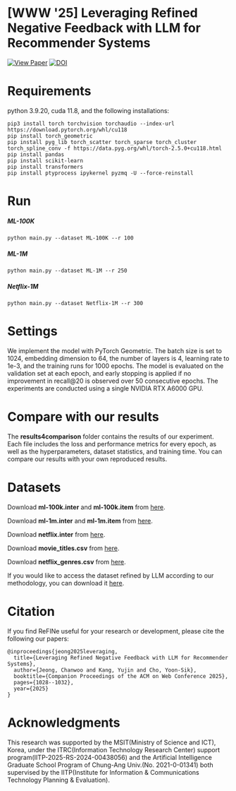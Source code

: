 # [WWW '25] Leveraging Refined Negative Feedback with LLM for Recommender Systems

[![View Paper](https://img.shields.io/badge/View%20Paper-PDF-red?logo=adobeacrobatreader)](https://dl.acm.org/doi/10.1145/3701716.3715538)
[![DOI](https://zenodo.org/badge/DOI/10.5281/zenodo.14808051.svg)](https://doi.org/10.5281/zenodo.14808051)

# Requirements
python 3.9.20, cuda 11.8, and the following installations:
```
pip3 install torch torchvision torchaudio --index-url https://download.pytorch.org/whl/cu118
pip install torch_geometric
pip install pyg_lib torch_scatter torch_sparse torch_cluster torch_spline_conv -f https://data.pyg.org/whl/torch-2.5.0+cu118.html
pip install pandas
pip install scikit-learn
pip install transformers
pip install ptyprocess ipykernel pyzmq -U --force-reinstall
```

# Run
##### ML-100K
```
python main.py --dataset ML-100K --r 100
```
##### ML-1M
```
python main.py --dataset ML-1M --r 250
```
##### Netflix-1M
```
python main.py --dataset Netflix-1M --r 300
```

# Settings
We implement the model with PyTorch Geometric.
The batch size is set to 1024, embedding dimension to 64, the number of layers is 4, learning rate to 1e-3, and the training runs for 1000 epochs.
The model is evaluated on the validation set at each epoch, and early stopping is applied if no improvement in recall@20 is observed over 50 consecutive epochs.
The experiments are conducted using a single NVIDIA RTX A6000 GPU.

# Compare with our results
The **results4comparison** folder contains the results of our experiment.
Each file includes the loss and performance metrics for every epoch, as well as the hyperparameters, dataset statistics, and training time.
You can compare our results with your own reproduced results.

# Datasets
Download **ml-100k.inter** and **ml-100k.item** from [here](https://recbole.s3-accelerate.amazonaws.com/ProcessedDatasets/MovieLens/ml-100k.zip).

Download **ml-1m.inter** and **ml-1m.item** from [here](https://recbole.s3-accelerate.amazonaws.com/ProcessedDatasets/MovieLens/ml-1m.zip).

Download **netflix.inter** from [here](https://recbole.s3-accelerate.amazonaws.com/ProcessedDatasets/Netflix/netflix.zip).

Download **movie_titles.csv** from [here](https://www.kaggle.com/datasets/netflix-inc/netflix-prize-data?select=movie_titles.csv).

Download **netflix_genres.csv** from [here](https://github.com/tommasocarraro/netflix-prize-with-genres).

If you would like to access the dataset refined by LLM according to our methodology, you can download it [here]([https://github.com/tommasocarraro/netflix-prize-with-genres](https://github.com/Chanwoo-Jeong-2000/ReFINe_plus/tree/main/dataset)).

# Citation
If you find ReFINe useful for your research or development, please cite the following our papers:
```
@inproceedings{jeong2025leveraging,
  title={Leveraging Refined Negative Feedback with LLM for Recommender Systems},
  author={Jeong, Chanwoo and Kang, Yujin and Cho, Yoon-Sik},
  booktitle={Companion Proceedings of the ACM on Web Conference 2025},
  pages={1028--1032},
  year={2025}
}
```

# Acknowledgments
This research was supported by the MSIT(Ministry of Science and ICT), Korea, under the ITRC(Information Technology Research Center) support program(IITP-2025-RS-2024-00438056) and the Artificial Intelligence Graduate School Program of Chung-Ang Univ.(No. 2021-0-01341) both supervised by the IITP(Institute for Information & Communications Technology Planning & Evaluation).
